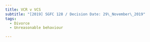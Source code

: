 ```yaml
---
title: VCR v VCS
subtitle: "[2019] SGFC 128 / Decision Date: 29\_November\_2019"
tags:
  - Divorce
  - Unreasonable behaviour

---
```

